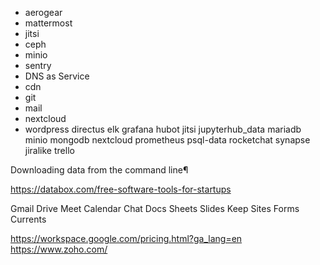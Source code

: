 * aerogear
* mattermost
* jitsi
* ceph
* minio
* sentry
* DNS as Service
* cdn
* git
* mail
* nextcloud
* wordpress
directus  elk  grafana  hubot  jitsi  jupyterhub_data  mariadb  minio  mongodb  nextcloud  prometheus  psql-data  rocketchat  synapse jiralike trello

Downloading data from the command line¶

https://databox.com/free-software-tools-for-startups

Gmail
Drive
Meet
Calendar
Chat
Docs
Sheets
Slides
Keep
Sites
Forms
Currents

https://workspace.google.com/pricing.html?ga_lang=en
https://www.zoho.com/

